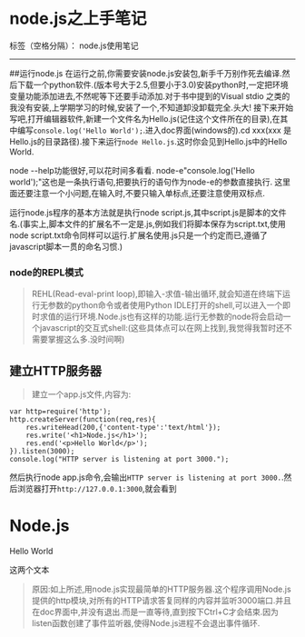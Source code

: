 ﻿# node.js之上手笔记

标签（空格分隔）： node.js使用笔记

---

##运行node.js
 在运行之前,你需要安装node.js安装包,新手千万别作死去编译.然后下载一个python软件.(版本号大于2.5,但要小于3.0)安装python时,一定把环境变量功能添加进去,不然呢等下还要手动添加.对于书中提到的Visual stdio 之类的我没有安装,上学期学习的时候,安装了一个,不知道卸没卸载完全.头大!
 接下来开始写吧,打开编辑器软件,新建一个文件名为Hello.js(记住这个文件所在的目录),在其中编写`console.log('Hello World');`.进入doc界面(windows的).cd xxx(xxx 是Hello.js的目录路径).接下来运行`node Hello.js`.这时你会见到Hello.js中的Hello World.

node --help功能很好,可以花时间多看看.
node-e"console.log('Hello world');"这也是一条执行语句,把要执行的语句作为node-e的参数直接执行.
这里面还要注意一个小问题,在输入时,不要只输入单标点,还要注意使用双标点.

运行node.js程序的基本方法就是执行node script.js,其中script.js是脚本的文件名.(事实上,脚本文件的扩展名不一定是.js,例如我们将脚本保存为script.txt,使用node script.txt命令同样可以运行.扩展名使用.js只是一个约定而已,遵循了javascript脚本一贯的命名习惯.)

### node的REPL模式
> REHL(Read-eval-print loop),即输入-求值-输出循环,就会知道在终端下运行无参数的python命令或者使用Python IDLE打开的shell,可以进入一个即时求值的运行环境.Node.js也有这样的功能.运行无参数的node将会启动一个javascript的交互式shell:(这些具体点可以在网上找到,我觉得我暂时还不需要掌握这么多.没时间啊)

## 建立HTTP服务器
> 建立一个app.js文件,内容为:

    var http=require('http');
    http.createServer(function(req,res){
    	res.writeHead(200,{'content-type':'text/html'});
    	res.write('<h1>Node.js</h1>');
    	res.end('<p>Hello World</p>');
    }).listen(3000);
    console.log("HTTP server is listening at port 3000.");

然后执行node app.js命令,会输出`HTTP server is listening at port 3000.`.然后浏览器打开`http://127.0.0.1:3000`,就会看到<h1>Node.js</h1> <p>Hello World</p> 这两个文本

> 原因:如上所述,用node.js实现最简单的HTTP服务器.这个程序调用Node.js提供的http模块,对所有的HTTP请求答复同样的内容并监听3000端口.并且在doc界面中,并没有退出.而是一直等待,直到按下Ctrl+C才会结束.因为listen函数创建了事件监听器,使得Node.js进程不会退出事件循环.






